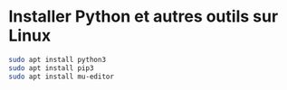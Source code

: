 # Installer Python et autres outils sur Linux
```bash
sudo apt install python3
sudo apt install pip3
sudo apt install mu-editor

``` 